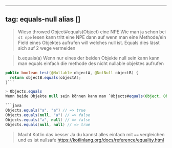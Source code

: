 
---
tag: equals-null
alias []
---

> Wieso throwed Object#equals(Object) eine NPE
Wie man ja schon bei `st npe` lesen kann tritt eine NPE dann auf wenn man eine Methode/ein Field eines Objektes aufrufen will welches null ist. Equals
dies lässt sich auf 2 wege vermeiden

> b.equals(a)
Wenn nur eines der beiden Objekte null sein kann kann man equals einfach die methode des nicht nullable objektes aufrufen
```java
public boolean test(@Nullable objectA, @NotNull objectB) {
  return objectB.equals(objectA);
}```

> Objects.equals
Wenn beide Objekte null sein können kann man `Objects#equals(Object, Object)`  benutzen (https://docs.oracle.com/javase/8/docs/api/java/util/Objects.html#equals-java.lang.Object-java.lang.Object-

```java
Objects.equals("a", "a") // => true
Objects.equals(null, "a") // => false
Objects.equals("a", null) // => false
Objects.equals(null, null) // => true
```

> Macht Kotlin das besser
Ja du kannst alles einfach mit `==` vergleichen und es ist nullsafe
https://kotlinlang.org/docs/reference/equality.html
